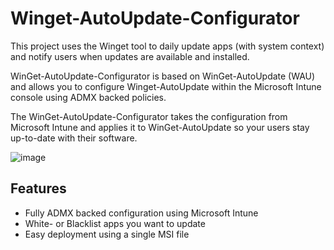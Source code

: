 # Winget-AutoUpdate-Configurator
This project uses the Winget tool to daily update apps (with system context) and notify users when updates are available and installed.

WinGet-AutoUpdate-Configurator is based on WinGet-AutoUpdate (WAU) and allows you to configure Winget-AutoUpdate within the Microsoft Intune console using ADMX backed policies.

The WinGet-AutoUpdate-Configurator takes the configuration from Microsoft Intune and applies it to WinGet-AutoUpdate so your users stay up-to-date with their software.

![image](https://user-images.githubusercontent.com/96626929/150645599-9460def4-0818-4fe9-819c-dd7081ff8447.png)

## Features
* Fully ADMX backed configuration using Microsoft Intune
* White- or Blacklist apps you want to update
* Easy deployment using a single MSI file
